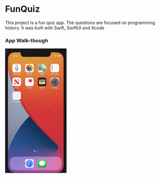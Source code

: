 # FunQuiz

This project is a fun quiz app. The questions are focused on programming history. It was built with Swift, SwiftUI and Xcode


### App Walk-though

<img src="https://github.com/samuelsandoval1/FunQuiziOS-App/raw/main/media/demo.gif" width=200><br>